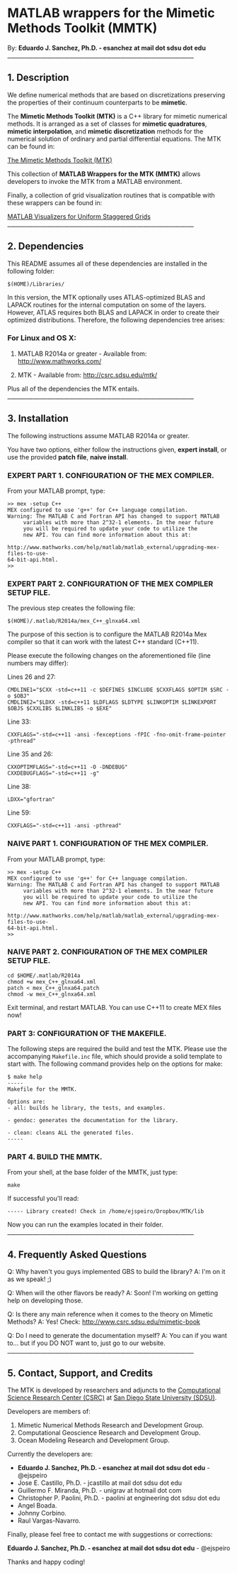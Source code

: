 # MATLAB wrappers for the Mimetic Methods Toolkit (MMTK)

By: **Eduardo J. Sanchez, Ph.D. - esanchez at mail dot sdsu dot edu**
    __________________________________________________________________

## 1. Description

We define numerical methods that are based on discretizations preserving the
properties of their continuum counterparts to be **mimetic**.

The **Mimetic Methods Toolkit (MTK)** is a C++ library for mimetic numerical
methods. It is arranged as a set of classes for **mimetic quadratures**,
**mimetic interpolation**, and **mimetic discretization** methods for the
numerical solution of ordinary and partial differential equations. The MTK can
be found in:

[The Mimetic Methods Toolkit (MTK)](https://github.com/ejspeiro/MTK)

This collection of **MATLAB Wrappers for the MTK (MMTK)** allows developers to
invoke the MTK from a MATLAB environment.

Finally, a collection of grid visualization routines that is compatible with
these wrappers can be found in:

[MATLAB Visualizers for Uniform Staggered Grids](https://github.com/ejspeiro/UniStgGrid-Visualizers)
    __________________________________________________________________

## 2. Dependencies

This README assumes all of these dependencies are installed in the following
folder:

```
$(HOME)/Libraries/
```

In this version, the MTK optionally uses ATLAS-optimized BLAS and LAPACK
routines for the internal computation on some of the layers. However, ATLAS
requires both BLAS and LAPACK in order to create their optimized distributions.
Therefore, the following dependencies tree arises:

### For Linux and OS X:

1. MATLAB R2014a or greater - Available from: http://www.mathworks.com/

1. MTK - Available from: http://csrc.sdsu.edu/mtk/

Plus all of the dependencies the MTK entails.
    __________________________________________________________________

## 3. Installation

The following instructions assume MATLAB R2014a or greater.

You have two options, either follow the instructions given, **expert install**,
or use the provided **patch file**, **naive install**.

### EXPERT PART 1. CONFIGURATION OF THE MEX COMPILER.

From your MATLAB prompt, type:

```
>> mex -setup C++
MEX configured to use 'g++' for C++ language compilation.
Warning: The MATLAB C and Fortran API has changed to support MATLAB
     variables with more than 2^32-1 elements. In the near future
     you will be required to update your code to utilize the
     new API. You can find more information about this at:

http://www.mathworks.com/help/matlab/matlab_external/upgrading-mex-files-to-use-
64-bit-api.html.
>>
```

### EXPERT PART 2. CONFIGURATION OF THE MEX COMPILER SETUP FILE.

The previous step creates the following file:

```
$(HOME)/.matlab/R2014a/mex_C++_glnxa64.xml
```

The purpose of this section is to configure the MATLAB R2014a Mex compiler so
that it can work with the latest C++ standard (C++11).

Please execute the following changes on the aforementioned file (line numbers
may differ):

Lines 26 and 27:

```
CMDLINE1="$CXX -std=c++11 -c $DEFINES $INCLUDE $CXXFLAGS $OPTIM $SRC -o $OBJ"
CMDLINE2="$LDXX -std=c++11 $LDFLAGS $LDTYPE $LINKOPTIM $LINKEXPORT $OBJS $CXXLIBS $LINKLIBS -o $EXE"
```

Line 33:

```
CXXFLAGS="-std=c++11 -ansi -fexceptions -fPIC -fno-omit-frame-pointer -pthread"
```

Line 35 and 26:

```
CXXOPTIMFLAGS="-std=c++11 -O -DNDEBUG"
CXXDEBUGFLAGS="-std=c++11 -g"
```

Line 38:

```
LDXX="gfortran"
```

Line 59:

```
CXXFLAGS="-std=c++11 -ansi -pthread"
```

### NAIVE PART 1. CONFIGURATION OF THE MEX COMPILER.

From your MATLAB prompt, type:

```
>> mex -setup C++
MEX configured to use 'g++' for C++ language compilation.
Warning: The MATLAB C and Fortran API has changed to support MATLAB
     variables with more than 2^32-1 elements. In the near future
     you will be required to update your code to utilize the
     new API. You can find more information about this at:

http://www.mathworks.com/help/matlab/matlab_external/upgrading-mex-files-to-use-
64-bit-api.html.
>>
```

### NAIVE PART 2. CONFIGURATION OF THE MEX COMPILER SETUP FILE.

```
cd $HOME/.matlab/R2014a
chmod +w mex_C++_glnxa64.xml
patch < mex_C++_glnxa64.patch
chmod -w mex_C++_glnxa64.xml
```
Exit terminal, and restart MATLAB. You can use C++11 to create MEX files now!

### PART 3: CONFIGURATION OF THE MAKEFILE.

The following steps are required the build and test the MTK. Please use the
accompanying `Makefile.inc` file, which should provide a solid template to
start with. The following command provides help on the options for make:

```
$ make help
-----
Makefile for the MMTK.

Options are:
- all: builds he library, the tests, and examples.

- gendoc: generates the documentation for the library.

- clean: cleans ALL the generated files.
-----
```

### PART 4. BUILD THE MMTK.

From your shell, at the base folder of the MMTK, just type:

```
make
```

If successful you'll read:

```
----- Library created! Check in /home/ejspeiro/Dropbox/MTK/lib
```

Now you can run the examples located in their folder.
    __________________________________________________________________

## 4. Frequently Asked Questions

Q: Why haven't you guys implemented GBS to build the library?
A: I'm on it as we speak! ;)

Q: When will the other flavors be ready?
A: Soon! I'm working on getting help on developing those.

Q: Is there any main reference when it comes to the theory on Mimetic Methods?
A: Yes! Check: http://www.csrc.sdsu.edu/mimetic-book

Q: Do I need to generate the documentation myself?
A: You can if you want to... but if you DO NOT want to, just go to our website.
    __________________________________________________________________

## 5. Contact, Support, and Credits

The MTK is developed by researchers and adjuncts to the
[Computational Science Research Center (CSRC)](http://www.csrc.sdsu.edu/)
at [San Diego State University (SDSU)](http://www.sdsu.edu/).

Developers are members of:

1. Mimetic Numerical Methods Research and Development Group.
2. Computational Geoscience Research and Development Group.
3. Ocean Modeling Research and Development Group.

Currently the developers are:

- **Eduardo J. Sanchez, Ph.D. - esanchez at mail dot sdsu dot edu** - @ejspeiro
- Jose E. Castillo, Ph.D. - jcastillo at mail dot sdsu dot edu
- Guillermo F. Miranda, Ph.D. - unigrav at hotmail dot com
- Christopher P. Paolini, Ph.D. - paolini at engineering dot sdsu dot edu
- Angel Boada.
- Johnny Corbino.
- Raul Vargas-Navarro.

Finally, please feel free to contact me with suggestions or corrections:

**Eduardo J. Sanchez, Ph.D. - esanchez at mail dot sdsu dot edu** - @ejspeiro

Thanks and happy coding!
